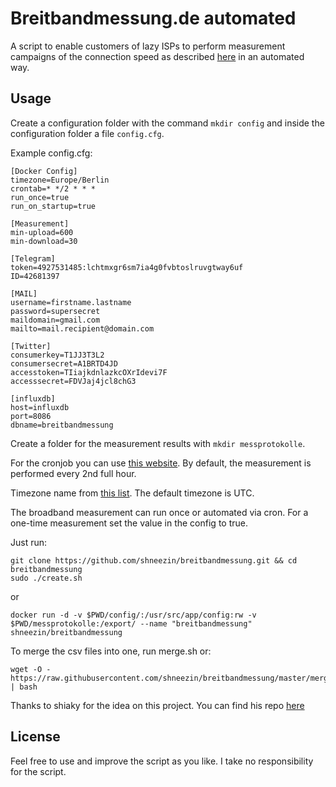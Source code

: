 # Breitbandmessung.de automated

A script to enable customers of lazy ISPs to perform measurement campaigns of the connection speed as described [here](https://www.bundesnetzagentur.de/DE/Sachgebiete/Telekommunikation/Unternehmen_Institutionen/Breitband/Breitbandmessung/start.html) in an automated way.

## Usage

Create a configuration folder with the command `mkdir config` and inside the configuration folder a file `config.cfg`.

Example config.cfg:
```
[Docker Config]
timezone=Europe/Berlin
crontab=* */2 * * *
run_once=true
run_on_startup=true

[Measurement]
min-upload=600
min-download=30

[Telegram]
token=4927531485:lchtmxgr6sm7ia4g0fvbtoslruvgtway6uf
ID=42681397

[MAIL]
username=firstname.lastname
password=supersecret
maildomain=gmail.com
mailto=mail.recipient@domain.com

[Twitter]
consumerkey=T1JJ3T3L2
consumersecret=A1BRTD4JD
accesstoken=TIiajkdnlazkcOXrIdevi7F
accesssecret=FDVJaj4jcl8chG3

[influxdb]
host=influxdb
port=8086
dbname=breitbandmessung
```

Create a folder for the measurement results with `mkdir messprotokolle`.

For the cronjob you can use [this website](https://crontab-generator.org/).
By default, the measurement is performed every 2nd full hour.

Timezone name from [this list](https://en.wikipedia.org/wiki/List_of_tz_database_time_zones#List).
The default timezone is UTC.

The broadband measurement can run once or automated via cron.
For a one-time measurement set the value in the config to true.



Just run:

```
git clone https://github.com/shneezin/breitbandmessung.git && cd breitbandmessung
sudo ./create.sh
```

or 

```
docker run -d -v $PWD/config/:/usr/src/app/config:rw -v $PWD/messprotokolle:/export/ --name "breitbandmessung" shneezin/breitbandmessung
```

To merge the csv files into one, run merge.sh or:
```
wget -O - https://raw.githubusercontent.com/shneezin/breitbandmessung/master/merge.sh | bash
```

Thanks to shiaky for the idea on this project. 
You can find his repo [here](https://github.com/shiaky/breitbandmessung)

## License

Feel free to use and improve the script as you like. I take no responsibility for the script.
